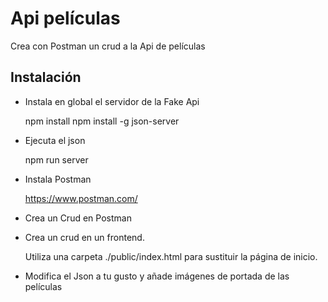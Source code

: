 # Api películas

Crea con Postman un crud a la Api de películas

## Instalación

- Instala en global el servidor de la Fake Api

  npm install
  npm install -g json-server

- Ejecuta el json

  npm run server

- Instala Postman

  https://www.postman.com/

- Crea un Crud en Postman

- Crea un crud en un frontend.

  Utiliza una carpeta ./public/index.html para sustituir la página de inicio.

- Modifica el Json a tu gusto y añade imágenes de portada de las películas
